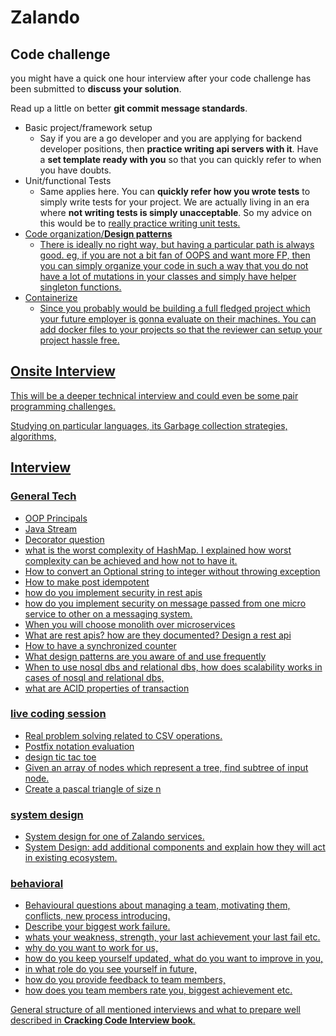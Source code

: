 # Zalando

## Code challenge

you might have a quick one hour interview after your code challenge has been submitted to **discuss your solution**.

Read up a little on better **git commit message standards**.

- 
  Basic project/framework setup
  - Say if you are a go developer and you are applying for backend developer positions, then **practice writing api servers with it**. Have a **set template ready with you** so that you can quickly refer to when you have doubts. 
- Unit/functional Tests
  - Same applies here. You can **quickly refer how you wrote tests** to simply write tests for your project. We are actually living in an era where **not writing tests is simply unacceptable**. So my advice on this would be to <u>really practice writing unit tests. 
- Code organization/**Design patterns**
  - There is ideally no right way, but having a particular path is always good. eg, if you are not a bit fan of OOPS and want more FP, then you can simply organize your code in such a way that <u>you do not have a lot of mutations in your classes</u> and simply have helper singleton functions. 
- Containerize
  - Since you probably would be building a full fledged project which your future employer is gonna evaluate on their machines. You can <u>add docker files to your projects</u> so that the reviewer can <u>setup your project hassle free</u>.

## Onsite Interview

This will be a deeper technical interview and could even be some pair programming challenges.

Studying on particular languages, its Garbage collection strategies, algorithms,

## Interview

### General Tech

- OOP Principals
- Java Stream
- Decorator question
- what is the worst complexity of HashMap.  I explained how worst complexity can be achieved and how not to have it. 
- How to convert an Optional string to integer without throwing exception
- How to make post idempotent  
- how do you implement security in rest apis  
- how do you implement security on message passed from one micro service to other on a messaging system.
- When you will choose monolith over microservices
- What are rest apis? how are they documented? Design a rest api 
- How to have a synchronized counter
- What design patterns are you aware of and use frequently 
- When to use nosql dbs and relational dbs, how does scalability works in cases of nosql and relational dbs, 
- what are ACID properties of transaction

### live coding session

- Real problem solving related to CSV operations.
- Postfix notation evaluation
- design tic tac toe
- Given an array of nodes which represent a tree, find subtree of input node.  
- Create a pascal triangle of size n 

### system design

- System design for one of Zalando services.
- System Design: add additional components and explain how they will act in existing ecosystem.

### behavioral

- Behavioural questions about managing a team, motivating them, conflicts, new process introducing.
- Describe your biggest work failure. 
- whats your weakness, strength, your last achievement your last fail etc. 
- why do you want to work for us, 
- how do you keep yourself updated, what do you want to improve in you, 
- in what role do you see yourself in future, 
- how do you provide feedback to team members, 
- how does you team members rate you, biggest achievement etc.  



General structure of all mentioned interviews and what to prepare well described in **Cracking Code Interview book**.



 

 

 
